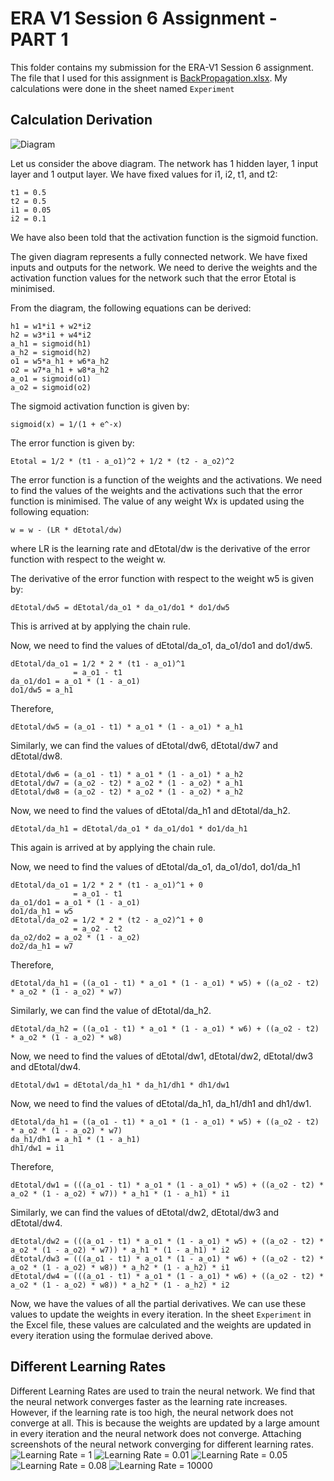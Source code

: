 
# ERA V1 Session 6 Assignment  - PART 1

This folder contains my submission for the ERA-V1 Session 6 assignment. The file that I used for this assignment is [BackPropagation.xlsx](BackPropagation.xlsx).
My calculations were done in the sheet named ```Experiment```

## Calculation Derivation

![Diagram](ScreenShots/Diagram.png)

Let us consider the above diagram. The network has 1 hidden layer, 1 input layer and 1 output layer.
We have fixed values for i1, i2, t1, and t2:
```
t1 = 0.5
t2 = 0.5
i1 = 0.05
i2 = 0.1
```
We have also been told that the activation function is the sigmoid function.

The given diagram represents a fully connected network. We have fixed inputs and outputs for the network. 
We need to derive the weights and the activation function values for the network such that the error Etotal is minimised.

From the diagram, the following equations can be derived:

```
h1 = w1*i1 + w2*i2
h2 = w3*i1 + w4*i2
a_h1 = sigmoid(h1)
a_h2 = sigmoid(h2)
o1 = w5*a_h1 + w6*a_h2
o2 = w7*a_h1 + w8*a_h2
a_o1 = sigmoid(o1)
a_o2 = sigmoid(o2)
```

The sigmoid activation function is given by:
```
sigmoid(x) = 1/(1 + e^-x)
```

The error function is given by:
```
Etotal = 1/2 * (t1 - a_o1)^2 + 1/2 * (t2 - a_o2)^2
```

The error function is a function of the weights and the activations. We need to find the values of the weights and the activations such that the error function is minimised.
The value of any weight Wx is updated using the following equation:
```
w = w - (LR * dEtotal/dw)
```
where LR is the learning rate and dEtotal/dw is the derivative of the error function with respect to the weight w.

The derivative of the error function with respect to the weight w5 is given by:
```
dEtotal/dw5 = dEtotal/da_o1 * da_o1/do1 * do1/dw5
```
This is arrived at by applying the chain rule.

Now, we need to find the values of dEtotal/da_o1, da_o1/do1 and do1/dw5.
```
dEtotal/da_o1 = 1/2 * 2 * (t1 - a_o1)^1
              = a_o1 - t1
da_o1/do1 = a_o1 * (1 - a_o1)
do1/dw5 = a_h1
```

Therefore,
```
dEtotal/dw5 = (a_o1 - t1) * a_o1 * (1 - a_o1) * a_h1
```

Similarly, we can find the values of dEtotal/dw6, dEtotal/dw7 and dEtotal/dw8.
```
dEtotal/dw6 = (a_o1 - t1) * a_o1 * (1 - a_o1) * a_h2
dEtotal/dw7 = (a_o2 - t2) * a_o2 * (1 - a_o2) * a_h1
dEtotal/dw8 = (a_o2 - t2) * a_o2 * (1 - a_o2) * a_h2
```

Now, we need to find the values of dEtotal/da_h1 and dEtotal/da_h2.
```
dEtotal/da_h1 = dEtotal/da_o1 * da_o1/do1 * do1/da_h1
```
This again is arrived at by applying the chain rule.

Now, we need to find the values of dEtotal/da_o1, da_o1/do1, do1/da_h1
```
dEtotal/da_o1 = 1/2 * 2 * (t1 - a_o1)^1 + 0
              = a_o1 - t1
da_o1/do1 = a_o1 * (1 - a_o1)
do1/da_h1 = w5
dEtotal/da_o2 = 1/2 * 2 * (t2 - a_o2)^1 + 0
              = a_o2 - t2
da_o2/do2 = a_o2 * (1 - a_o2)
do2/da_h1 = w7
```

Therefore,
```
dEtotal/da_h1 = ((a_o1 - t1) * a_o1 * (1 - a_o1) * w5) + ((a_o2 - t2) * a_o2 * (1 - a_o2) * w7)
```

Similarly, we can find the value of dEtotal/da_h2.
```
dEtotal/da_h2 = ((a_o1 - t1) * a_o1 * (1 - a_o1) * w6) + ((a_o2 - t2) * a_o2 * (1 - a_o2) * w8)
```

Now, we need to find the values of dEtotal/dw1, dEtotal/dw2, dEtotal/dw3 and dEtotal/dw4.
```
dEtotal/dw1 = dEtotal/da_h1 * da_h1/dh1 * dh1/dw1
```

Now, we need to find the values of dEtotal/da_h1, da_h1/dh1 and dh1/dw1.
```
dEtotal/da_h1 = ((a_o1 - t1) * a_o1 * (1 - a_o1) * w5) + ((a_o2 - t2) * a_o2 * (1 - a_o2) * w7)
da_h1/dh1 = a_h1 * (1 - a_h1)
dh1/dw1 = i1
```

Therefore,
```
dEtotal/dw1 = (((a_o1 - t1) * a_o1 * (1 - a_o1) * w5) + ((a_o2 - t2) * a_o2 * (1 - a_o2) * w7)) * a_h1 * (1 - a_h1) * i1
```

Similarly, we can find the values of dEtotal/dw2, dEtotal/dw3 and dEtotal/dw4.
```
dEtotal/dw2 = (((a_o1 - t1) * a_o1 * (1 - a_o1) * w5) + ((a_o2 - t2) * a_o2 * (1 - a_o2) * w7)) * a_h1 * (1 - a_h1) * i2
dEtotal/dw3 = (((a_o1 - t1) * a_o1 * (1 - a_o1) * w6) + ((a_o2 - t2) * a_o2 * (1 - a_o2) * w8)) * a_h2 * (1 - a_h2) * i1
dEtotal/dw4 = (((a_o1 - t1) * a_o1 * (1 - a_o1) * w6) + ((a_o2 - t2) * a_o2 * (1 - a_o2) * w8)) * a_h2 * (1 - a_h2) * i2
```

Now, we have the values of all the partial derivatives. We can use these values to update the weights in every iteration.
In the sheet ```Experiment``` in the Excel file, these values are calculated and the weights are updated in every iteration using the formulae derived above.

## Different Learning Rates

Different Learning Rates are used to train the neural network. We find that the neural network converges faster as the learning rate increases. However, if the learning rate is too high, the neural network does not converge at all. This is because the weights are updated by a large amount in every iteration and the neural network does not converge.
Attaching screenshots of the neural network converging for different learning rates.
![Learning Rate = 1](ScreenShots/LR1.png)
![Learning Rate = 0.01](ScreenShots/LR02.png)
![Learning Rate = 0.05](ScreenShots/LR05.png)
![Learning Rate = 0.08](ScreenShots/LR08.png)
![Learning Rate = 10000](ScreenShots/LR10000.png)





